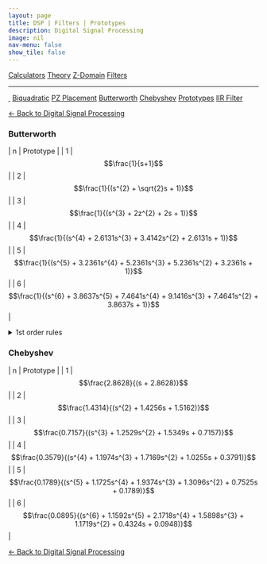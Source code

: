 ```yaml
---
layout: page
title: DSP | Filters | Prototypes
description: Digital Signal Processing
image: nil
nav-menu: false
show_tile: false
---
```


<script type="text/javascript" id="MathJax-script" async
  src="https://cdn.jsdelivr.net/npm/mathjax@3/es5/tex-mml-chtml.js">
</script>
<script>
MathJax = {
  tex: {
    inlineMath: [['\\(', '\\)']]
  }
};
</script>

<a href="../calculators.html" class="button small">Calculators</a>
<a href="../theory" class="button small">Theory</a>
<a href="../z-domain" class="button small">Z-Domain</a>
<a href="../filters" class="button special small">Filters</a>

<hr />

<a href="./" style="border-bottom: none;"><i class="icon fa-home">&nbsp;</i></a>
<a href="biquad.html" class="button small">Biquadratic</a>
<a href="pz-placement.html" class="button small">PZ Placement</a>
<a href="butterworth.html" class="button small">Butterworth</a>
<a href="chebyshev-type-1.html" class="button small">Chebyshev</a>
<a href="prototypes.html" class="button special small">Prototypes</a>
<a href="iir-filter.html" class="button small">IIR Filter</a>

<a href="/digital-signal-processing">&#x2190; Back to Digital Signal Processing</a>

### Butterworth

| n | Prototype |
| 1 | $$\frac{1}{s+1}$$ |
| 2 | $$\frac{1}{(s^{2} + \sqrt{2}s + 1)}$$ |
| 3 | $$\frac{1}{(s^{3} + 2z^{2} + 2s + 1)}$$ |
| 4 | $$\frac{1}{(s^{4} + 2.6131s^{3} + 3.4142s^{2} + 2.6131s + 1)}$$ |
| 5 | $$\frac{1}{(s^{5} + 3.2361s^{4} + 5.2361s^{3} + 5.2361s^{2} + 3.2361s + 1)}$$ |
| 6 | $$\frac{1}{(s^{6} + 3.8637s^{5} + 7.4641s^{4} + 9.1416s^{3} + 7.4641s^{2} + 3.8637s + 1)}$$ |

<details markdown=block>
<summary markdown=span>1st order rules</summary>

In case it shows in the exam, here are the transforms from a low pass to other types of butterworth filter;

#### Low pass analog prototype

$$H(s) = \frac{1}{s+1}$$

Substituting the \\(s\\) for the normalised frequency \\(v\\), we have;

$$H(jv) = \frac{1}{jv + 1}$$

We can ascertain the magnitude gain with;

$$|H(jv)| = \frac{1}{\sqrt{1 + v^{2}}}$$

To convert the analog prototype to lowpass using a cutoff of \\(\omega_{c}\\), we do;

$$H(s) = \frac{1}{\frac{s}{\omega_{c}} + 1} = \frac{\omega_{c}}{s + \omega_{c}}$$

Magnitude response is;

$$|H(j\omega)| = \frac{1}{\sqrt{1 + \left(\frac{\omega}{\omega_{c}}\right)^{2}}}$$

#### High pass analog prototype

$$H(s) = \frac{1}{\frac{\omega_{c}}{s} + 1} = \frac{s}{\omega_{c} + s}$$

Magnitude response is;

$$|H(j\omega)| = \frac{1}{\sqrt{1 + \left(\frac{\omega_{c}}{\omega}\right)^{2}}}$$

#### Band pass analog prototype

where \\(\omega_{0}\\) is the centre frequency \\(\sqrt{\omega_{l}\omega_{h}}\\) and \\(\beta\\) is the bandwidth \\(\omega_{h} - \omega_{l}\\), we do;

$$H(s) = \frac{1}{\frac{s^{2} + \omega_{0}^{2}}{s\beta} + 1} = \frac{s\beta}{s^{2} + \omega_{0}^{2} + s\beta}$$

Magnitude response is;

$$|H(j\omega)| = \frac{1}{\sqrt{1 + \left(\frac{\omega^{2} + \omega_{0}^{2}}{\omega\beta}\right)^{2}}}$$

#### Band stop analog prototype

$$H(s) = \frac{1}{\frac{s\beta}{s^{2} + \omega_{0}^{2}} + 1} = \frac{s^{2} + \omega_{0}^{2}}{s\beta + s^{2} + \omega_{0}^{2}}$$

Magnitude response is;

$$|H(j\omega)| = \frac{1}{\sqrt{1 + \left(\frac{\omega\beta}{\omega^{2} + \omega_{0}^{2}}\right)^{2}}}$$

</details>
<p></p>

### Chebyshev

| n | Prototype |
| 1 | $$\frac{2.8628}{(s + 2.8628)}$$ |
| 2 | $$\frac{1.4314}{(s^{2} + 1.4256s + 1.5162)}$$ |
| 3 | $$\frac{0.7157}{(s^{3} + 1.2529s^{2} + 1.5349s + 0.7157)}$$ |
| 4 | $$\frac{0.3579}{(s^{4} + 1.1974s^{3} + 1.7169s^{2} + 1.0255s + 0.3791)}$$ |
| 5 | $$\frac{0.1789}{(s^{5} + 1.1725s^{4} + 1.9374s^{3} + 1.3096s^{2} + 0.7525s + 0.1789)}$$ |
| 6 | $$\frac{0.0895}{(s^{6} + 1.1592s^{5} + 2.1718s^{4} + 1.5898s^{3} + 1.1719s^{2} + 0.4324s + 0.0948)}$$ |

<a href="/digital-signal-processing">&#x2190; Back to Digital Signal Processing</a>
